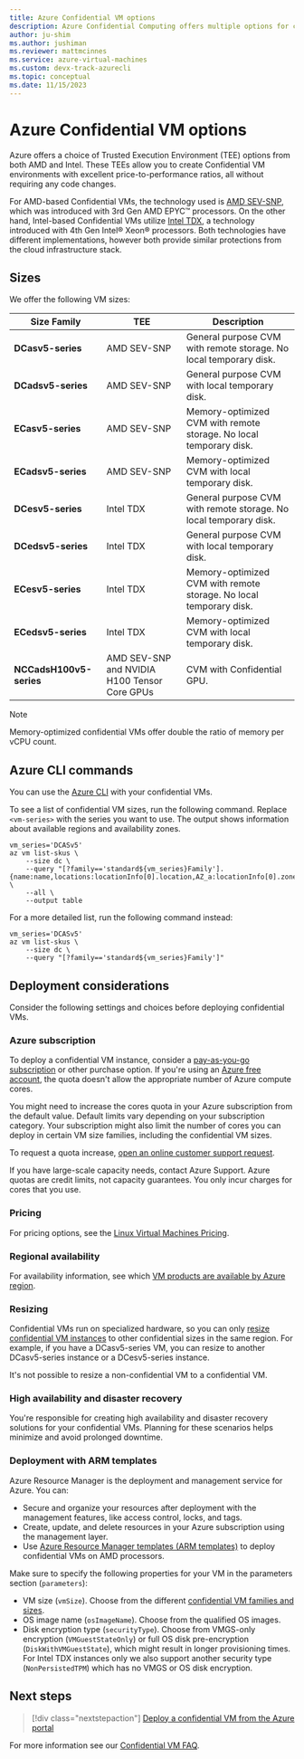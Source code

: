 ```yaml
---
title: Azure Confidential VM options
description: Azure Confidential Computing offers multiple options for confidential virtual machines on AMD and Intel processors.
author: ju-shim
ms.author: jushiman
ms.reviewer: mattmcinnes
ms.service: azure-virtual-machines
ms.custom: devx-track-azurecli
ms.topic: conceptual
ms.date: 11/15/2023
---
```


# Azure Confidential VM options

Azure offers a choice of Trusted Execution Environment (TEE) options from both AMD and Intel. These TEEs allow you to create Confidential VM environments with excellent price-to-performance ratios, all without requiring any code changes.

For AMD-based Confidential VMs, the technology used is [AMD SEV-SNP](https://www.amd.com/system/files/TechDocs/SEV-SNP-strengthening-vm-isolation-with-integrity-protection-and-more.pdf), which was introduced with 3rd Gen AMD EPYC™ processors. On the other hand, Intel-based Confidential VMs utilize [Intel TDX](https://cdrdv2-public.intel.com/690419/TDX-Whitepaper-February2022.pdf), a technology introduced with 4th Gen Intel® Xeon® processors. Both technologies have different implementations, however both provide similar protections from the cloud infrastructure stack.

## Sizes

We offer the following VM sizes:

| Size Family          | TEE | Description                                                                         |
| ------------------ | ------------ | ----------------------------------------------------------------------------------- |
| **DCasv5-series** | AMD SEV-SNP | General purpose CVM with remote storage. No local temporary disk.                  |
| **DCadsv5-series** | AMD SEV-SNP | General purpose CVM with local temporary disk.                                        |
| **ECasv5-series** | AMD SEV-SNP | Memory-optimized CVM with remote storage. No local temporary disk. |
| **ECadsv5-series** | AMD SEV-SNP | Memory-optimized CVM with local temporary disk.                      |
| **DCesv5-series** | Intel TDX | General purpose CVM with remote storage. No local temporary disk.                  |
| **DCedsv5-series** | Intel TDX | General purpose CVM with local temporary disk.                                        |
| **ECesv5-series** | Intel TDX | Memory-optimized CVM with remote storage. No local temporary disk. |
| **ECedsv5-series** | Intel TDX | Memory-optimized CVM with local temporary disk. |
| **NCCadsH100v5-series** | AMD SEV-SNP and NVIDIA H100 Tensor Core GPUs | CVM with Confidential GPU. | 

> [!NOTE]
> Memory-optimized confidential VMs offer double the ratio of memory per vCPU count.

## Azure CLI commands

You can use the [Azure CLI](/cli/azure/install-azure-cli) with your confidential VMs.

To see a list of confidential VM sizes, run the following command. Replace `<vm-series>` with the series you want to use. The output shows information about available regions and availability zones.

```azurecli-interactive
vm_series='DCASv5'
az vm list-skus \
    --size dc \
    --query "[?family=='standard${vm_series}Family'].{name:name,locations:locationInfo[0].location,AZ_a:locationInfo[0].zones[0],AZ_b:locationInfo[0].zones[1],AZ_c:locationInfo[0].zones[2]}" \
    --all \
    --output table
```

For a more detailed list, run the following command instead:

```azurecli-interactive
vm_series='DCASv5'
az vm list-skus \
    --size dc \
    --query "[?family=='standard${vm_series}Family']" 
```

## Deployment considerations

Consider the following settings and choices before deploying confidential VMs.

### Azure subscription

To deploy a confidential VM instance, consider a [pay-as-you-go subscription](/azure/virtual-machines/linux/azure-hybrid-benefit-linux) or other purchase option. If you're using an [Azure free account](https://azure.microsoft.com/free/), the quota doesn't allow the appropriate number of Azure compute cores.

You might need to increase the cores quota in your Azure subscription from the default value. Default limits vary depending on your subscription category. Your subscription might also limit the number of cores you can deploy in certain VM size families, including the confidential VM sizes. 

To request a quota increase, [open an online customer support request](/azure/azure-portal/supportability/per-vm-quota-requests). 

If you have large-scale capacity needs, contact Azure Support. Azure quotas are credit limits, not capacity guarantees. You only incur charges for cores that you use.

### Pricing

For pricing options, see the [Linux Virtual Machines Pricing](https://azure.microsoft.com/pricing/details/virtual-machines/linux/). 

### Regional availability

For availability information, see which [VM products are available by Azure region](https://azure.microsoft.com/global-infrastructure/services/?products=virtual-machines).

### Resizing

Confidential VMs run on specialized hardware, so you can only [resize confidential VM instances](confidential-vm-faq.yml#can-i-convert-a-dcasv5-ecasv5-cvm-into-a-dcesv5-ecesv5-cvm-or-a-dcesv5-ecesv5-cvm-into-a-dcasv5-ecasv5-cvm-) to other confidential sizes in the same region. For example, if you have a DCasv5-series VM, you can resize to another DCasv5-series instance or a DCesv5-series instance. 

It's not possible to resize a non-confidential VM to a confidential VM.

### High availability and disaster recovery

You're responsible for creating high availability and disaster recovery solutions for your confidential VMs. Planning for these scenarios helps minimize and avoid prolonged downtime.

### Deployment with ARM templates

Azure Resource Manager is the deployment and management service for Azure. You can:

- Secure and organize your resources after deployment with the management features, like access control, locks, and tags. 
- Create, update, and delete resources in your Azure subscription using the management layer.
- Use [Azure Resource Manager templates (ARM templates)](../azure-resource-manager/templates/overview.md) to deploy confidential VMs on AMD processors.

Make sure to specify the following properties for your VM in the parameters section (`parameters`): 

- VM size (`vmSize`). Choose from the different [confidential VM families and sizes](#sizes).
- OS image name (`osImageName`). Choose from the qualified OS images. 
- Disk encryption type (`securityType`). Choose from VMGS-only encryption (`VMGuestStateOnly`) or full OS disk pre-encryption (`DiskWithVMGuestState`), which might result in longer provisioning times. For Intel TDX instances only we also support another security type (`NonPersistedTPM`) which has no VMGS or OS disk encryption.

## Next steps 

> [!div class="nextstepaction"]
> [Deploy a confidential VM from the Azure portal](quick-create-confidential-vm-portal.md)

For more information see our [Confidential VM FAQ](confidential-vm-faq.yml).
